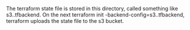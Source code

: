 The terraform state file is stored in this directory, called something like s3.<region>.tfbackend.
On the next terraform init -backend-config=s3.<region>.tfbackend, terraform uploads the state file to the s3 bucket.
